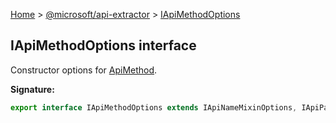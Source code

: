 [Home](./index) &gt; [@microsoft/api-extractor](./api-extractor.md) &gt; [IApiMethodOptions](./api-extractor.iapimethodoptions.md)

## IApiMethodOptions interface

Constructor options for [ApiMethod](./api-extractor.apimethod.md)<!-- -->.

<b>Signature:</b>

```typescript
export interface IApiMethodOptions extends IApiNameMixinOptions, IApiParameterListMixinOptions, IApiReleaseTagMixinOptions, IApiReturnTypeMixinOptions, IApiStaticMixinOptions, IApiDeclaredItemOptions 
```
